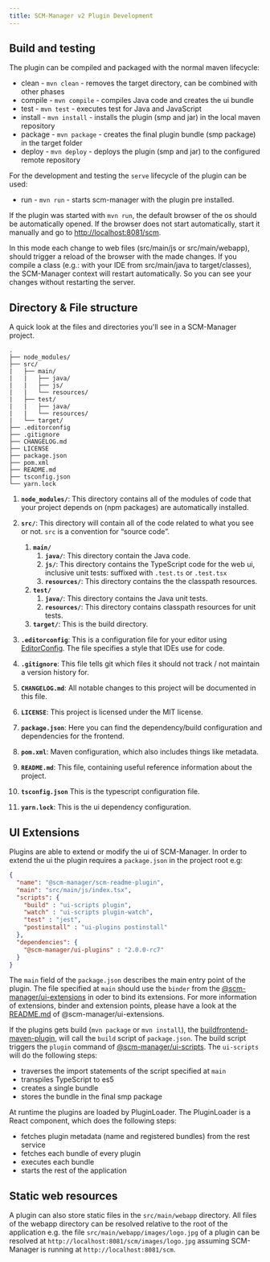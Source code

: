 ```yaml
---
title: SCM-Manager v2 Plugin Development
---
```


## Build and testing

The plugin can be compiled and packaged with the normal maven lifecycle:

* clean - `mvn clean` - removes the target directory, can be combined with other phases
* compile - `mvn compile` - compiles Java code and creates the ui bundle
* test - `mvn test` - executes test for Java and JavaScript
* install - `mvn install` - installs the plugin (smp and jar) in the local maven repository
* package - `mvn package` - creates the final plugin bundle (smp package) in the target folder
* deploy - `mvn deploy` - deploys the plugin (smp and jar) to the configured remote repository

For the development and testing the `serve` lifecycle of the plugin can be used:

* run - `mvn run` - starts scm-manager with the plugin pre installed.

If the plugin was started with `mvn run`, the default browser of the os should be automatically opened.
If the browser does not start automatically, start it manually and go to [http://localhost:8081/scm](http://localhost:8081/scm).

In this mode each change to web files (src/main/js or src/main/webapp), should trigger a reload of the browser with the made changes.
If you compile a class (e.g.: with your IDE from src/main/java to target/classes), 
the SCM-Manager context will restart automatically. So you can see your changes without restarting the server.

## Directory & File structure

A quick look at the files and directories you'll see in a SCM-Manager project.

    .
    ├── node_modules/
    ├── src/
    |   ├── main/
    |   |   ├── java/
    |   |   ├── js/
    |   |   └── resources/
    |   ├── test/
    |   |   ├── java/
    |   |   └── resources/
    |   └── target/
    ├── .editorconfig
    ├── .gitignore
    ├── CHANGELOG.md
    ├── LICENSE
    ├── package.json
    ├── pom.xml
    ├── README.md
    ├── tsconfig.json
    └── yarn.lock

1.  **`node_modules/`**: This directory contains all of the modules of code that your project depends on (npm packages) are automatically installed.

2.  **`src/`**: This directory will contain all of the code related to what you see or not. `src` is a convention for “source code”.
    1. **`main/`**
        1. **`java/`**: This directory contain the Java code.
        2. **`js/`**: This directory contains the TypeScript code for the web ui, inclusive unit tests: suffixed with `.test.ts` or `.test.tsx`
        3. **`resources/`**: This directory contains the the classpath resources.
    2. **`test/`**
        1. **`java/`**: This directory contains the Java unit tests.
        3. **`resources/`**: This directory contains classpath resources for unit tests.
    3. **`target/`**: This is the build directory.
    
3.  **`.editorconfig`**: This is a configuration file for your editor using [EditorConfig](https://editorconfig.org/). The file specifies a style that IDEs use for code.

4.  **`.gitignore`**: This file tells git which files it should not track / not maintain a version history for.

5.  **`CHANGELOG.md`**: All notable changes to this project will be documented in this file.

6.  **`LICENSE`**: This project is licensed under the MIT license.

7.  **`package.json`**: Here you can find the dependency/build configuration and dependencies for the frontend.

8.  **`pom.xml`**: Maven configuration, which also includes things like metadata.

9.  **`README.md`**: This file, containing useful reference information about the project.

10. **`tsconfig.json`** This is the typescript configuration file.

11. **`yarn.lock`**: This is the ui dependency configuration.

## UI Extensions

Plugins are able to extend or modify the ui of SCM-Manager.
In order to extend the ui the plugin requires a `package.json` in the project root e.g:

```json
{
  "name": "@scm-manager/scm-readme-plugin",
  "main": "src/main/js/index.tsx",
  "scripts": {
    "build" : "ui-scripts plugin",
    "watch" : "ui-scripts plugin-watch",
    "test" : "jest",
    "postinstall" : "ui-plugins postinstall"
  },
  "dependencies": {
    "@scm-manager/ui-plugins" : "2.0.0-rc7"
  }
}

```

The `main` field of the `package.json` describes the main entry point of the plugin.
The file specified at `main` should use the `binder` from the [@scm-manager/ui-extensions](../../scm-ui/ui-extensions) in oder to bind its extensions.
For more information of extensions, binder and extension points, please have a look at the [README.md](../../scm-ui/ui-extensions/README.md) of @scm-manager/ui-extensions.

If the plugins gets build (`mvn package` or `mvn install`), the [buildfrontend-maven-plugin](https://github.com/sdorra/buildfrontend-maven-plugin), will call the `build` script of `package.json`.
The build script triggers the `plugin` command of [@scm-manager/ui-scripts](../../scm-ui/ui-scripts).
The `ui-scripts` will do the following steps:

* traverses the import statements of the script specified at `main`
* transpiles TypeScript to es5
* creates a single bundle
* stores the bundle in the final smp package

At runtime the plugins are loaded by PluginLoader. The PluginLoader is a React component, which does the following steps:

* fetches plugin metadata (name and registered bundles) from the rest service
* fetches each bundle of every plugin
* executes each bundle
* starts the rest of the application

## Static web resources

A plugin can also store static files in the `src/main/webapp` directory. 
All files of the webapp directory can be resolved relative to the root of the application e.g. the file 
`src/main/webapp/images/logo.jpg` of a plugin can be resolved at `http://localhost:8081/scm/images/logo.jpg`
assuming SCM-Manager is running at `http://localhost:8081/scm`.
